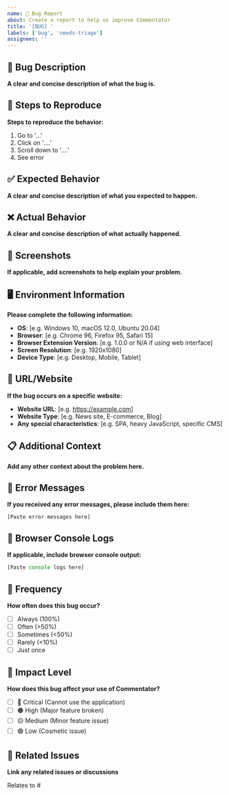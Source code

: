 ```yaml
---
name: 🐛 Bug Report
about: Create a report to help us improve Commentator
title: '[BUG] '
labels: ['bug', 'needs-triage']
assignees: ''
---
```


## 🐛 Bug Description
**A clear and concise description of what the bug is.**

## 🔄 Steps to Reproduce
**Steps to reproduce the behavior:**

1. Go to '...'
2. Click on '....'
3. Scroll down to '....'
4. See error

## ✅ Expected Behavior
**A clear and concise description of what you expected to happen.**

## ❌ Actual Behavior
**A clear and concise description of what actually happened.**

## 📸 Screenshots
**If applicable, add screenshots to help explain your problem.**

## 🖥️ Environment Information
**Please complete the following information:**

- **OS**: [e.g. Windows 10, macOS 12.0, Ubuntu 20.04]
- **Browser**: [e.g. Chrome 96, Firefox 95, Safari 15]
- **Browser Extension Version**: [e.g. 1.0.0 or N/A if using web interface]
- **Screen Resolution**: [e.g. 1920x1080]
- **Device Type**: [e.g. Desktop, Mobile, Tablet]

## 🔗 URL/Website
**If the bug occurs on a specific website:**

- **Website URL**: [e.g. https://example.com]
- **Website Type**: [e.g. News site, E-commerce, Blog]
- **Any special characteristics**: [e.g. SPA, heavy JavaScript, specific CMS]

## 📋 Additional Context
**Add any other context about the problem here.**

## 🚨 Error Messages
**If you received any error messages, please include them here:**

```
[Paste error messages here]
```

## 🧪 Browser Console Logs
**If applicable, include browser console output:**

```javascript
[Paste console logs here]
```

## 🔄 Frequency
**How often does this bug occur?**

- [ ] Always (100%)
- [ ] Often (>50%)
- [ ] Sometimes (<50%)
- [ ] Rarely (<10%)
- [ ] Just once

## 🎯 Impact Level
**How does this bug affect your use of Commentator?**

- [ ] 🔴 Critical (Cannot use the application)
- [ ] 🟠 High (Major feature broken)
- [ ] 🟡 Medium (Minor feature issue)
- [ ] 🟢 Low (Cosmetic issue)

## 🔗 Related Issues
**Link any related issues or discussions**

Relates to #